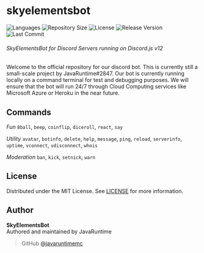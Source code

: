 # skyelementsbot

![Languages](https://img.shields.io/github/languages/top/javaruntimemc/skyelements) ![Repository Size](https://img.shields.io/github/repo-size/javaruntimemc/skyelements) ![License](https://img.shields.io/github/license/javaruntimemc/skyelements) ![Release Version](https://img.shields.io/github/v/release/javaruntimemc/skyelements?include_prereleases) ![Last Commit](https://img.shields.io/github/last-commit/javaruntimemc/skyelements)

###### SkyElementsBot for Discord Servers running on Discord.js v12
Welcome to the official repository for our discord bot. This is currently still a small-scale project by JavaRuntime#2847. Our bot is currently running locally on a command terminal for test and debugging purposes. We will ensure that the bot will run 24/7 through Cloud Computing services like Microsoft Azure or Heroku in the near future.

## Commands
*Fun*
`8ball`, `beep`, `coinflip`, `diceroll`, `react`, `say`

*Utility*
`avatar`, `botinfo`, `delete`, `help`, `message`, `ping`, `reload`, `serverinfo`, `uptime`, `vconnect`, `vdisconnect`, `whois`

*Moderation*
`ban`, `kick`, `setnick`, `warn`

## License
Distributed under the MIT License. See [LICENSE](https://github.com/javaruntimemc/skyelementsbot/blob/master/LICENSE) for more information.

## Author
**SkyElementsBot**  
Authored and maintained by JavaRuntime
> GitHub [@javaruntimemc](https://github.com/javaruntimemc)